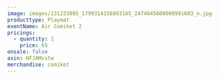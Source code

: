 ```yaml
---
image: images/131233895_1799314156893165_2474645600008991603_n.jpg
producttype: Playmat
eventName: Air Comiket 2
pricings:
  - quantity: 1
    price: 65
onsale: false
asin: HFJAMvstw
merchandise: comiket
---
```

